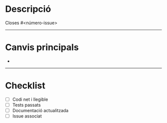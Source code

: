 # Descripció

<!-- Explica què fa aquest PR -->

Closes #<número-issue>

---

# Canvis principals
- 

---

# Checklist
- [ ] Codi net i llegible
- [ ] Tests passats
- [ ] Documentació actualitzada
- [ ] Issue associat
